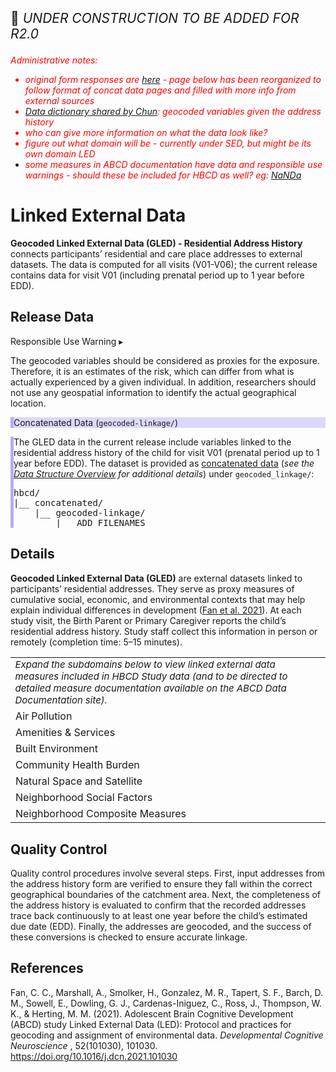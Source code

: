 <p style="font-size: 1.5em;">🚧 <i>UNDER CONSTRUCTION TO BE ADDED FOR R2.0</i></p>


<i style="color: red;">Administrative notes:<br>
- original form responses are <a href="../GLED-alt">here</a> - page below has been reorganized to follow format of concat data pages and filled with more info from external sources<br>
 - <a href="https://drive.google.com/open?id=114NYqSe--744iuNJ3hZCsA2tmIaAB-ku">Data dictionary shared by Chun</a>: geocoded variables given the address history<br>
 - who can give more information on what the data look like?<br>
- figure out what domain will be - currently under SED, but might be its own domain LED<br>
- some measures in ABCD documentation have data and responsible use warnings - should these be included for HBCD as well? eg: <a href="https://docs.abcdstudy.org/latest/documentation/non_imaging/le.html#le_l_nbhsoc">NaNDa</a>
</i></p>

# Linked External Data

**Geocoded Linked External Data (GLED) - Residential Address History** connects participants’ residential and care place addresses to external datasets. The data is computed for all visits (V01-V06); the current release contains data for visit V01 (including prenatal period up to 1 year before EDD).

## Release Data

<div id="alert" class="alert-banner" onclick="toggleCollapse(this)">
  <span class="emoji"><i class="fas fa-exclamation-circle"></i></span>
  <span class="text-with-link">
  <span class="text">Responsible Use Warning</span>
  <a class="anchor-link" href="#alert" title="Copy link">
  <i class="fa-solid fa-link"></i>
  </a>
  </span>
  <span class="arrow">▸</span>
</div>
<div class="alert-collapsible-content">
<p>The geocoded variables should be considered as proxies for the exposure. Therefore, it is an estimates of the risk, which can differ from what is actually experienced by a given individual. In addition, researchers should not use any geospatial information to identify the actual geographical location.</p>
</div>

<div id="concat" class="static-banner" style="background-color: #dcd8fb; border-left: 5px solid #b5aef2;">
  <span class="emoji"><i class="fa fa-folder-tree"></i></span>
  <span class="text-with-link">
    <span class="text">Concatenated Data (<code>geocoded-linkage/</code>)</span>
    <a class="anchor-link" href="#concat" title="Copy link">
      <i class="fa-solid fa-link"></i>
    </a>
  </span>
</div>
<div class="notification-static-content" style="border-left: 5px solid #b5aef2;">
  <p>The GLED data in the current release include variables linked to the residential address history of the child for visit V01 (prenatal period up to 1 year before EDD). The dataset is provided as <a href="../../../datacuration/file-based-data/#concatenated-data">concatenated data</a> (<i>see the <a href="../../../datacuration/overview" target="_blank">Data Structure Overview</a> for additional details</i>) under 
    <code>geocoded_linkage/</code>:</p>
  <pre class="folder-tree">
hbcd/
|__ concatenated/ 
    |__ geocoded-linkage/
        |__ ADD FILENAMES
</pre>
</div>

## Details

**Geocoded Linked External Data (GLED)** are external datasets linked to participants’ residential addresses. They serve as proxy measures of cumulative social, economic, and environmental contexts that may help explain individual differences in development ([Fan et al. 2021](https://doi.org/10.1016/j.dcn.2021.101030)). At each study visit, the Birth Parent or Primary Caregiver reports the child’s residential address history. Study staff collect this information in person or remotely (completion time: 5–15 minutes).

<table class="expandable-table">
  <colgroup>
    <col style="width: 100%;">
    <col style="width: 50%;">
  </colgroup>
  <tbody>
  <tr>
  <td colspan="2" style="word-wrap: break-word; white-space: normal; font-size: 15px; background-color: ;">
  <i>Expand the subdomains below to view linked external data measures included in HBCD Study data (and <a href="https://docs.abcdstudy.org/latest/documentation/non_imaging/le.html#le_l_particulat" target="_blank"><i style="font-size: 0.8em;" class="fa-solid fa-arrow-up-right-from-square"></i></a> to be directed to detailed measure documentation available on the ABCD Data Documentation site).</i>
  </td>
  </tr>
    <!-- Air Pollution -->
    <tr onclick="toggleRows('airpollution')" class="group-header">
      <td colspan="2"><i class="fa-solid fa-caret-right"></i> Air Pollution</td>
    </tr>
    <tr class="airpollution child-row" style="display:none;">
      <td style="padding-left: 40px;">Satellite-based Particulate Measures (Air Quality Data for Health-Related Applications)</td>
      <td>
        <a href="https://docs.abcdstudy.org/latest/documentation/non_imaging/le.html#le_l_particulat" target="_blank">
          <i class="fa-solid fa-arrow-up-right-from-square"></i>
        </a>
      </td>
    </tr>
    <!-- Amenities & Services -->
    <tr onclick="toggleRows('amenities')" class="group-header">
      <td colspan="2"><i class="fa-solid fa-caret-right"></i> Amenities & Services</td>
    </tr>
    <tr class="amenities child-row" style="display:none;">
      <td style="padding-left: 40px;">Neighborhood Socioeconomic Status and Demographics (NaNDA)</td>
      <td><a href="https://docs.abcdstudy.org/latest/documentation/non_imaging/le.html#le_l_nbhsoc" target="_blank"><i class="fa-solid fa-arrow-up-right-from-square"></i></a></td>
    </tr>
    <tr class="amenities child-row" style="display:none;">
      <td style="padding-left: 40px;">Parks (NaNDA)</td>
      <td><a href="https://docs.abcdstudy.org/latest/documentation/non_imaging/le.html#le_l_parks" target="_blank"><i class="fa-solid fa-arrow-up-right-from-square"></i></a></td>
    </tr>
    <tr class="amenities child-row" style="display:none;">
      <td style="padding-left: 40px;">Religious/Civic Organizations (NaNDA)</td>
      <td><a href="https://docs.abcdstudy.org/latest/documentation/non_imaging/le.html#le_l_relciv" target="_blank"><i class="fa-solid fa-arrow-up-right-from-square"></i></a></td>
    </tr>
    <tr class="amenities child-row" style="display:none;">
      <td style="padding-left: 40px;">Social Service (NaNDA)</td>
      <td><a href="https://docs.abcdstudy.org/latest/documentation/non_imaging/le.html#le_l_socsrv" target="_blank"><i class="fa-solid fa-arrow-up-right-from-square"></i></a></td>
    </tr>
    <!-- Built Environment -->
    <tr onclick="toggleRows('built')" class="group-header">
      <td colspan="2"><i class="fa-solid fa-caret-right"></i> Built Environment</td>
    </tr>
    <tr class="built child-row" style="display:none;">
      <td style="padding-left: 40px;">Building Density (EPA)</td>
      <td><a href="https://docs.abcdstudy.org/latest/documentation/non_imaging/le.html#le_l_densbld" target="_blank"><i class="fa-solid fa-arrow-up-right-from-square"></i></a></td>
    </tr>
    <tr class="built child-row" style="display:none;">
      <td style="padding-left: 40px;">Population Density (EPA)</td>
      <td><a href="https://docs.abcdstudy.org/latest/documentation/non_imaging/le.html#le_l_denspop" target="_blank"><i class="fa-solid fa-arrow-up-right-from-square"></i></a></td>
    </tr>
    <tr class="built child-row" style="display:none;">
      <td style="padding-left: 40px;">Vehicle Density (ACS)</td>
      <td><a href="https://docs.abcdstudy.org/latest/documentation/non_imaging/le.html#le_l_densveh" target="_blank"><i class="fa-solid fa-arrow-up-right-from-square"></i></a></td>
    </tr>
    <tr class="built child-row" style="display:none;">
      <td style="padding-left: 40px;">Urban/Rural Area (Census)</td>
      <td><a href="https://docs.abcdstudy.org/latest/documentation/non_imaging/le.html#le_l_urban" target="_blank"><i class="fa-solid fa-arrow-up-right-from-square"></i></a></td>
    </tr>
    <tr class="built child-row" style="display:none;">
      <td style="padding-left: 40px;">Walkability (EPA)</td>
      <td><a href="https://docs.abcdstudy.org/latest/documentation/non_imaging/le.html#le_l_walk" target="_blank"><i class="fa-solid fa-arrow-up-right-from-square"></i></a></td>
    </tr>
    <!-- Community Health Burden -->
    <tr onclick="toggleRows('healthburden')" class="group-header">
      <td colspan="2"><i class="fa-solid fa-caret-right"></i> Community Health Burden</td>
    </tr>
    <tr class="healthburden child-row" style="display:none;">
      <td style="padding-left: 40px;">Behavioral Health Measures (PLACES)</td>
      <td>
        <a href="https://docs.abcdstudy.org/latest/documentation/non_imaging/le.html#le_l_places" target="_blank"><i class="fa-solid fa-arrow-up-right-from-square"></i></a>
      </td>
    </tr>
    <!-- Natural Space and Satellite -->
    <tr onclick="toggleRows('naturalspace')" class="group-header">
      <td colspan="2"><i class="fa-solid fa-caret-right"></i> Natural Space and Satellite</td>
    </tr>
    <tr class="naturalspace child-row" style="display:none;">
      <td style="padding-left: 40px;">Measure of Land Cover and Tree Canopy (NLCD)</td>
      <td>
        <a href="https://docs.abcdstudy.org/latest/documentation/non_imaging/le.html#le_l_nlcd" target="_blank"><i class="fa-solid fa-arrow-up-right-from-square"></i></a>
      </td>
    </tr>
    <!-- Neighborhood Social Factors -->
    <tr onclick="toggleRows('social')" class="group-header">
      <td colspan="2"><i class="fa-solid fa-caret-right"></i> Neighborhood Social Factors</td>
    </tr>
    <tr class="social child-row" style="display:none;">
      <td style="padding-left: 40px;">Census Return (Anomie/Disenfranchisement/Social Capital)</td>
      <td><a href="https://docs.abcdstudy.org/latest/documentation/non_imaging/le.html#le_l_censusret" target="_blank"><i class="fa-solid fa-arrow-up-right-from-square"></i></a></td>
    </tr>
    <tr class="social child-row" style="display:none;">
      <td style="padding-left: 40px;">Number of Jobs and Job Density (LODES)</td>
      <td><a href="https://docs.abcdstudy.org/latest/documentation/non_imaging/le.html#le_l_lodes" target="_blank"><i class="fa-solid fa-arrow-up-right-from-square"></i></a></td>
    </tr>
    <tr class="social child-row" style="display:none;">
      <td style="padding-left: 40px;">Rent and Mortgage Statistics (ACS)</td>
      <td><a href="https://docs.abcdstudy.org/latest/documentation/non_imaging/le.html#le_l_rentmort" target="_blank"><i class="fa-solid fa-arrow-up-right-from-square"></i></a></td>
    </tr>
    <tr class="social child-row" style="display:none;">
      <td style="padding-left: 40px;">Social Mobility (Opportunity Atlas)</td>
      <td><a href="https://docs.abcdstudy.org/latest/documentation/non_imaging/le.html#le_l_socmob" target="_blank"><i class="fa-solid fa-arrow-up-right-from-square"></i></a></td>
    </tr>
    <!-- Neighborhood Composite Measures -->
    <tr onclick="toggleRows('composite')" class="group-header">
      <td colspan="2"><i class="fa-solid fa-caret-right"></i> Neighborhood Composite Measures</td>
    </tr>
    <tr class="composite child-row" style="display:none;">
      <td style="padding-left: 40px;">Area Deprivation Index (ADI)</td>
      <td><a href="https://docs.abcdstudy.org/latest/documentation/non_imaging/le.html#le_l_adi" target="_blank"><i class="fa-solid fa-arrow-up-right-from-square"></i></a></td>
    </tr>
    <tr class="composite child-row" style="display:none;">
      <td style="padding-left: 40px;">Child Opportunity Index 2.0 (COI)</td>
      <td><a href="https://docs.abcdstudy.org/latest/documentation/non_imaging/le.html#le_l_coi" target="_blank"><i class="fa-solid fa-arrow-up-right-from-square"></i></a></td>
    </tr>
    <tr class="composite child-row" style="display:none;">
      <td style="padding-left: 40px;">Minority Health Social Vulnerability Index (MHSVI)</td>
      <td><a href="https://docs.abcdstudy.org/latest/documentation/non_imaging/le.html#le_l_ssvi" target="_blank"><i class="fa-solid fa-arrow-up-right-from-square"></i></a></td>
    </tr>
    <tr class="composite child-row" style="display:none;">
      <td style="padding-left: 40px;">Social Vulnerability Index (SVI)</td>
      <td><a href="https://docs.abcdstudy.org/latest/documentation/non_imaging/le.html#le_l_svi" target="_blank"><i class="fa-solid fa-arrow-up-right-from-square"></i></a></td>
    </tr>
  </tbody>
</table>
<script>
function toggleRows(group) {
  const rows = document.querySelectorAll("." + group);
  const headerIcon = document.querySelector(`tr[onclick*="${group}"] i`);
  const isHidden = [...rows].every(row => row.style.display === "none");
  rows.forEach(row => row.style.display = isHidden ? "table-row" : "none");
  headerIcon.classList.toggle("fa-caret-right", !isHidden);
  headerIcon.classList.toggle("fa-caret-down", isHidden);
}
</script>

## Quality Control

Quality control procedures involve several steps. First, input addresses from the address history form are verified to ensure they fall within the correct geographical boundaries of the catchment area. Next, the completeness of the address history is evaluated to confirm that the recorded addresses trace back continuously to at least one year before the child’s estimated due date (EDD). Finally, the addresses are geocoded, and the success of these conversions is checked to ensure accurate linkage.

## References

<div class="references"> 
<p>Fan, C. C., Marshall, A., Smolker, H., Gonzalez, M. R., Tapert, S. F., Barch, D. M., Sowell, E., Dowling, G. J., Cardenas-Iniguez, C., Ross, J., Thompson, W. K., & Herting, M. M. (2021). Adolescent Brain Cognitive Development (ABCD) study Linked External Data (LED): Protocol and practices for geocoding and assignment of environmental data. <i>Developmental Cognitive Neuroscience</i> , 52(101030), 101030. <a href="https://doi.org/10.1016/j.dcn.2021.101030">https://doi.org/10.1016/j.dcn.2021.101030</a></p>  
</div>

<br>
